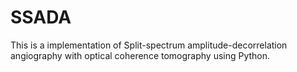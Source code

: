 # SSADA

This is a implementation of Split-spectrum amplitude-decorrelation angiography with optical coherence tomography using Python.
